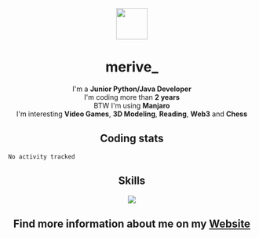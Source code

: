 <div align="center">
    <img src="https://github.com/merive/merive/blob/master/assets/merive.svg" width="64">
    <h1>merive_</h1>
</div>

<div align="center">
    <p>
        I'm a <b>Junior Python/Java Developer</b><br>
        I'm coding more than <b>2 years</b><br>
        BTW I'm using <b>Manjaro</b><br>
        I'm interesting <b>Video Games</b>, <b>3D Modeling</b>, <b>Reading</b>, <b>Web3</b> and <b>Chess</b>
    </p>
</div>
   
<h2 align="center">Coding stats</h2>
<!--START_SECTION:waka-->

```text
No activity tracked
```

<!--END_SECTION:waka-->

<div align="center">
    <h2>Skills</h2>
    <img src="https://skillicons.dev/icons?i=linux,py,java,bash,html,css,bootstrap,svg,heroku,postgres,androidstudio,eclipse,idea,vim,regex,git,markdown,blender" />
</div>

<div align="center">
    <h2>Find more information about me on my <a href="https://merive.herokuapp.com/">Website</a></h2>
</div>
